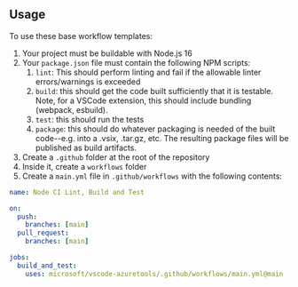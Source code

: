 ## Usage

To use these base workflow templates:
1. Your project must be buildable with Node.js 16
1. Your `package.json` file must contain the following NPM scripts:
    1. `lint`: This should perform linting and fail if the allowable linter errors/warnings is exceeded
    1. `build`: this should get the code built sufficiently that it is testable. Note, for a VSCode extension, this should include bundling (webpack, esbuild).
    1. `test`: this should run the tests
    1. `package`: this should do whatever packaging is needed of the built code--e.g. into a .vsix, .tar.gz, etc. The resulting package files will be published as build artifacts.
1. Create a `.github` folder at the root of the repository
1. Inside it, create a `workflows` folder
1. Create a `main.yml` file in `.github/workflows` with the following contents:

```yaml
name: Node CI Lint, Build and Test

on:
  push:
    branches: [main]
  pull_request:
    branches: [main]

jobs:
  build_and_test:
    uses: microsoft/vscode-azuretools/.github/workflows/main.yml@main

```
